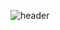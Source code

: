 
![header](https://capsule-render.vercel.app/api?type=waving&color=timeauto&height=300&section=header&text=Beaver%20Coding%20House&fontSize=70&fontColor=d6ace6&animation=fadeIn)
